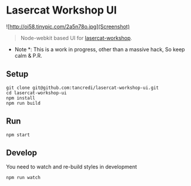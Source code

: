 # Lasercat Workshop UI

![http://oi58.tinypic.com/2a5n78o.jpg](Screenshot)

> Node-webkit based UI for [lasercat-workshop](https://github.com/tableflip/lasercat-workshop).

* Note *: This is a work in progress, other than a massive hack, So keep calm & P.R.

## Setup

```
git clone git@github.com:tancredi/lasercat-workshop-ui.git
cd lasercat-workshop-ui
npm install
npm run build
```

## Run

```
npm start
```

## Develop

You need to watch and re-build styles in development

```
npm run watch
```